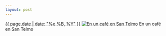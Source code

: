 ```yaml
---
layout: post
---
```


<p>
  <time><a href="/69">{{ page.date | date: "%e %B, %Y" }}</a></time>
  <a href="/69"><img src="{{ site.assets_url }}/69-640.jpg" srcset="{{ site.assets_url }}/69-1280.jpg 1280w, {{ site.assets_url }}/69-960.jpg 960w, {{ site.assets_url }}/69-640.jpg 640w, {{ site.assets_url }}/69-320.jpg 320w" sizes="(min-width: 700px) 50vw, calc(100vw - 2rem)" alt="En un café en San Telmo" /></a>
  <span>En un café en San Telmo</span>
</p>

